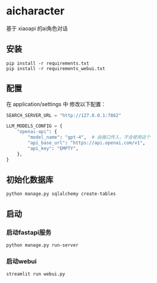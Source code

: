 # aicharacter
基于 xiaoapi 的ai角色对话


## 安装
```
pip install -r requirements.txt
pip install -r requirements_webui.txt
```

## 配置
在 application/settings 中 修改以下配置：
```python
SEARCH_SERVER_URL = "http://127.0.0.1:7862"

LLM_MODELS_CONFIG = {
    "openai-api": {
        "model_name": "gpt-4",  # 由接口传入，不会使用这个
        "api_base_url": "https://api.openai.com/v1",
        "api_key": "EMPTY",
    },
}
```


## 初始化数据库
```
python manage.py sqlalchemy create-tables
```


## 启动
### 启动fastapi服务
```
python manage.py run-server
```

### 启动webui
```
streamlit run webui.py
```